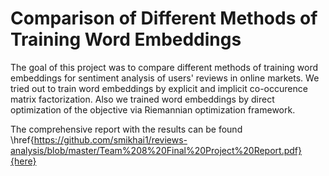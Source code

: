 # Comparison of Different Methods of Training Word Embeddings

The goal of this project was to compare different methods of training word embeddings for sentiment analysis of users' reviews in online markets. We tried out to train word embeddings by explicit and implicit co-occurence matrix factorization. Also we trained word embeddings by direct optimization of the objective via Riemannian optimization framework. 

The comprehensive report with the results can be found \href{https://github.com/smikhai1/reviews-analysis/blob/master/Team%208%20Final%20Project%20Report.pdf}{here}

